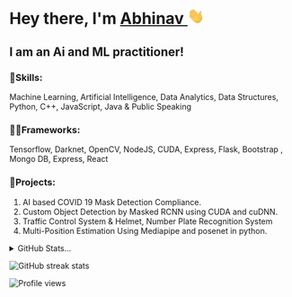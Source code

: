<h1> Hey there, I'm <a href https://www.linkedin.com/in/abhinavkrsingh774/>Abhinav </a><img src="https://raw.githubusercontent.com/ABSphreak/ABSphreak/master/gifs/Hi.gif" width="30px"></h1>
<h2> I am an Ai and ML practitioner!</h2>

### 📜Skills:
 Machine Learning, Artificial Intelligence, Data Analytics, Data Structures, Python, C++, JavaScript, Java  & Public Speaking
 
### 👨‍💻Frameworks:
Tensorflow, Darknet, OpenCV, NodeJS, CUDA, Express, Flask, Bootstrap , Mongo DB, Express, React

### 🤖Projects:
1. AI based COVID 19 Mask Detection Compliance.      
2. Custom Object Detection by Masked RCNN using CUDA and cuDNN.
3. Traffic Control System & Helmet, Number Plate Recognition System
5. Multi-Position Estimation Using Mediapipe and posenet in python.


<details>
  <summary>GitHub Stats...</summary>
  <img src="https://github-readme-stats.vercel.app/api?username=abhi9rocks&show_icons=true&count_private=true&theme=dark" />
</details>
 
![GitHub streak stats](https://github-readme-streak-stats.herokuapp.com/?user=abhi9rocks) 


![Profile views](https://gpvc.arturio.dev/abhi9rocks) 
 

